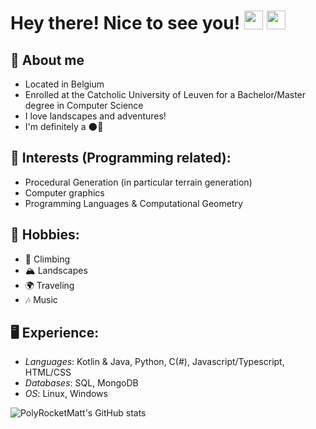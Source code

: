 <h1> Hey there! Nice to see you! <img src="https://emojis.slackmojis.com/emojis/images/1588108737/8790/fb-pride.png?1588108737" width="30"/> <img src="https://emojis.slackmojis.com/emojis/images/1531849430/4246/blob-sunglasses.gif?1531849430" width="30"/></h1>

## 📖 **About me**
- Located in Belgium
- Enrolled at the Catcholic University of Leuven for a Bachelor/Master degree in Computer Science
- I love landscapes and adventures!
- I'm definitely a 🌑🦉

## 👀 **Interests (Programming related)**:

- Procedural Generation (in particular terrain generation)
- Computer graphics
- Programming Languages & Computational Geometry

## 🧗 **Hobbies**:

- 🧗 Climbing
- 🏔️ Landscapes
- 🌍 Traveling
- 🎶 Music

## 🖥️ **Experience**:

- *Languages*: Kotlin & Java, Python, C(#), Javascript/Typescript, HTML/CSS
- *Databases*: SQL, MongoDB
- *OS*: Linux, Windows

![PolyRocketMatt's GitHub stats](https://github-readme-stats.vercel.app/api?username=PolyRocketMatt&theme=vue&show_icons=true)
